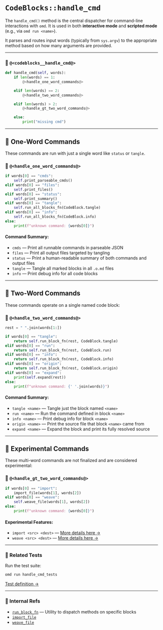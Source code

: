 # `CodeBlocks::handle_cmd`

The `handle_cmd()` method is the central dispatcher for command-line interactions with `omd`. It is used in both **interactive mode** and **scripted mode** (e.g., via `omd run <name>`).

It parses and routes input words (typically from `sys.argv`) to the appropriate method based on how many arguments are provided.

---

### 🔗 `@<codeblocks__handle_cmd@>`

```python {name=codeblocks__handle_cmd}
def handle_cmd(self, words):
    if len(words) == 1:
        @<handle_one_word_commands@>

    elif len(words) == 2:
        @<handle_two_word_commands@>

    elif len(words) > 2:
        @<handle_gt_two_word_commands@>

    else:
        print("missing cmd")
```

---

## 🧩 One-Word Commands

These commands are run with just a single word like `status` or `tangle`.

### 🔗 `@<handle_one_word_commands@>`

```python {name=handle_one_word_commands}
if words[0] == "cmds":
    self.print_parseable_cmds()
elif words[0] == "files":
    self.print_files()
elif words[0] == "status":
    self.print_summary()
elif words[0] == "tangle":
    self.run_all_blocks_fn(CodeBlock.tangle)
elif words[0] == "info":
    self.run_all_blocks_fn(CodeBlock.info)
else:
    print(f"unknown command: {words[0]}")
```

#### Command Summary:

* `cmds` — Print all runnable commands in parseable JSON
* `files` — Print all output files targeted by tangling
* `status` — Print a human-readable summary of both commands and output files
* `tangle` — Tangle all marked blocks in all `.o.md` files
* `info` — Print debug info for all code blocks

---

## 🧩 Two-Word Commands

These commands operate on a single named code block:

### 🔗 `@<handle_two_word_commands@>`

```python {name=handle_two_word_commands}
rest = " ".join(words[1:])

if words[0] == "tangle":
    return self.run_block_fn(rest, CodeBlock.tangle)
elif words[0] == "run":
    return self.run_block_fn(rest, CodeBlock.run)
elif words[0] == "info":
    return self.run_block_fn(rest, CodeBlock.info)
elif words[0] == "origin":
    return self.run_block_fn(rest, CodeBlock.origin)
elif words[0] == "expand":
    print(self.expand(rest))
else:
    print(f"unknown command: {' '.join(words)}")
```

#### Command Summary:

* `tangle <name>` — Tangle just the block named `<name>`
* `run <name>` — Run the command defined in block `<name>`
* `info <name>` — Print debug info for block `<name>`
* `origin <name>` — Print the source file that block `<name>` came from
* `expand <name>` — Expand the block and print its fully resolved source

---

## 🧪 Experimental Commands

These multi-word commands are not finalized and are considered experimental:

### 🔗 `@<handle_gt_two_word_commands@>`

```python {name=handle_gt_two_word_commands}
if words[0] == "import":
    import_file(words[1], words[2])
elif words[0] == "weave":
    self.weave_file(words[1], words[2])
else:
    print(f"unknown command: {words[0]}")
```

#### Experimental Features:

* `import <src> <dest>` — [More details here →](experimental_features.o.md)
* `weave <src> <dest>` — [More details here →](experimental_features.o.md)

---

### 🧪 Related Tests

Run the test suite:

```bash
omd run handle_cmd_tests
```

[Test definition →](handle_cmd_tests.o.md)

---

### 🧵 Internal Refs

* [`run_block_fn`](f_run_block_fn.o.md) — Utility to dispatch methods on specific blocks
* [`import_file`](experimental_features.o.md)
* [`weave_file`](experimental_features.o.md)
